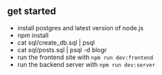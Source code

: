 ## get started
* install postgres and latest version of node.js
* npm install
* cat sql/create_db.sql | psql
* cat sql/posts.sql | psql -d blogr
* run the frontend site with `npm run dev:frontend`
* run the backend server with `npm run dev:server`
